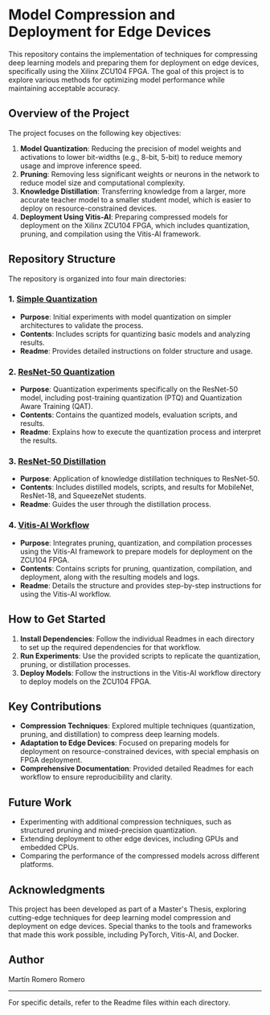 # Model Compression and Deployment for Edge Devices

This repository contains the implementation of techniques for compressing deep learning models and preparing them for deployment on edge devices, specifically using the Xilinx ZCU104 FPGA. The goal of this project is to explore various methods for optimizing model performance while maintaining acceptable accuracy. 

## Overview of the Project

The project focuses on the following key objectives:

1. **Model Quantization**: Reducing the precision of model weights and activations to lower bit-widths (e.g., 8-bit, 5-bit) to reduce memory usage and improve inference speed.
2. **Pruning**: Removing less significant weights or neurons in the network to reduce model size and computational complexity.
3. **Knowledge Distillation**: Transferring knowledge from a larger, more accurate teacher model to a smaller student model, which is easier to deploy on resource-constrained devices.
4. **Deployment Using Vitis-AI**: Preparing compressed models for deployment on the Xilinx ZCU104 FPGA, which includes quantization, pruning, and compilation using the Vitis-AI framework.

## Repository Structure

The repository is organized into four main directories:

### 1. **[Simple Quantization](./first_quantizations)**
   - **Purpose**: Initial experiments with model quantization on simpler architectures to validate the process.
   - **Contents**: Includes scripts for quantizing basic models and analyzing results.
   - **Readme**: Provides detailed instructions on folder structure and usage.

### 2. **[ResNet-50 Quantization](./resnet50_quantization)**
   - **Purpose**: Quantization experiments specifically on the ResNet-50 model, including post-training quantization (PTQ) and Quantization Aware Training (QAT).
   - **Contents**: Contains the quantized models, evaluation scripts, and results.
   - **Readme**: Explains how to execute the quantization process and interpret the results.

### 3. **[ResNet-50 Distillation](./knowledge_distillation)**
   - **Purpose**: Application of knowledge distillation techniques to ResNet-50.
   - **Contents**: Includes distilled models, scripts, and results for MobileNet, ResNet-18, and SqueezeNet students.
   - **Readme**: Guides the user through the distillation process.

### 4. **[Vitis-AI Workflow](./vitisai_experimentation)**
   - **Purpose**: Integrates pruning, quantization, and compilation processes using the Vitis-AI framework to prepare models for deployment on the ZCU104 FPGA.
   - **Contents**: Contains scripts for pruning, quantization, compilation, and deployment, along with the resulting models and logs.
   - **Readme**: Details the structure and provides step-by-step instructions for using the Vitis-AI workflow.

## How to Get Started

1. **Install Dependencies**: Follow the individual Readmes in each directory to set up the required dependencies for that workflow.
2. **Run Experiments**: Use the provided scripts to replicate the quantization, pruning, or distillation processes.
3. **Deploy Models**: Follow the instructions in the Vitis-AI workflow directory to deploy models on the ZCU104 FPGA.

## Key Contributions

- **Compression Techniques**: Explored multiple techniques (quantization, pruning, and distillation) to compress deep learning models.
- **Adaptation to Edge Devices**: Focused on preparing models for deployment on resource-constrained devices, with special emphasis on FPGA deployment.
- **Comprehensive Documentation**: Provided detailed Readmes for each workflow to ensure reproducibility and clarity.

## Future Work

- Experimenting with additional compression techniques, such as structured pruning and mixed-precision quantization.
- Extending deployment to other edge devices, including GPUs and embedded CPUs.
- Comparing the performance of the compressed models across different platforms.

## Acknowledgments

This project has been developed as part of a Master's Thesis, exploring cutting-edge techniques for deep learning model compression and deployment on edge devices. Special thanks to the tools and frameworks that made this work possible, including PyTorch, Vitis-AI, and Docker.

## Author

Martín Romero Romero

---

For specific details, refer to the Readme files within each directory.
